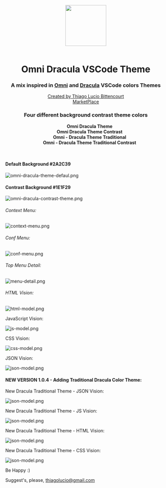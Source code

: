 <br/>
<div align="center">
  <img width="128px" src="https://thiagolucio.com.br/downloads/omnidraculatheme/logo-omni-dracula-theme.png">
</div>
<br/>
<div align="center">
  <h1>Omni Dracula VSCode Theme</h1>
  <h3>A mix inspired in 
    <a href="https://marketplace.visualstudio.com/items?itemName=rocketseat.theme-omni" target="_blank">Omni</a> and <a href="https://marketplace.visualstudio.com/items?itemName=dracula-theme.theme-dracula" target="_blank">Dracula</a> VSCode colors Themes</h3>
  <a href="https://thiagolucio.com.br">Created by Thiago Lucio Bittencourt</a>
  <br/>
  <a href="https://marketplace.visualstudio.com/items?itemName=ThiagoLcioBittencourt.omni-dracula-theme">MarketPlace</a>
  <br/>
  <h3>Four different background contrast theme colors</h3>
  <ul  style="list-style-type: none">
    <li><b>Omni Dracula Theme</b></li>
    <li><b>Omni Dracula Theme Contrast</b></li>
    <li><b>Omni - Dracula Theme Traditional</b></li>
    <li><b>Omni - Dracula Theme Traditional Contrast</b></li>
  </ul>
</div>
<br/>

#### Default Background #2A2C39

<img src="https://thiagolucio.com.br/downloads/omnidraculatheme/omni-dracula-theme-default.png" title="" alt="omni-dracula-theme-defaul.png" align="center">

#### Contrast Background #1E1F29

<img src="https://thiagolucio.com.br/downloads/omnidraculatheme/omni-dracula-contrast-theme.png" title="" alt="omni-dracula-contrast-theme.png" align="center">

###### Context Menu:

<img src="https://thiagolucio.com.br/downloads/omnidraculatheme/context-menu.png" title="" alt="context-menu.png" align="center">

###### Conf Menu:

<img src="https://thiagolucio.com.br/downloads/omnidraculatheme/conf-menu.png" title="" alt="conf-menu.png" align="center">

###### Top Menu Detail:

<img src="https://thiagolucio.com.br/downloads/omnidraculatheme/menu-detail.png" title="" alt="menu-detail.png" align="center">

###### HTML Vision:

<img src="https://thiagolucio.com.br/downloads/omnidraculatheme/html-model.png" title="" alt="html-model.png" align="center">

JavaScript Vision:

<img src="https://thiagolucio.com.br/downloads/omnidraculatheme/js-model.png" title="" alt="js-model.png" align="center">

CSS Vision:

<img src="https://thiagolucio.com.br/downloads/omnidraculatheme/css-model.png" title="" alt="css-model.png" align="center">

JSON Vision:

<img src="https://thiagolucio.com.br/downloads/omnidraculatheme/json-model.png" title="" alt="json-model.png" align="center">


#### NEW VERSION 1.0.4 - Adding Traditional Dracula Color Theme:

New Dracula Traditional Theme - JSON Vision:

<img src="https://thiagolucio.com.br/downloads/omnidraculatheme/dracula-theme-traditional-JSON.png" title="" alt="json-model.png" align="center">


New Dracula Traditional Theme - JS Vision:

<img src="https://thiagolucio.com.br/downloads/omnidraculatheme/dracula-traditional-theme-JS.png" title="" alt="json-model.png" align="center">


New Dracula Traditional Theme - HTML Vision:

<img src="https://thiagolucio.com.br/downloads/omnidraculatheme/dracula-theme-tradicional-html.png" title="" alt="json-model.png" align="center">


New Dracula Traditional Theme - CSS Vision:

<img src="https://thiagolucio.com.br/downloads/omnidraculatheme/dracula-theme-traditionalCSS.png" title="" alt="json-model.png" align="center">



Be Happy :)

Suggest's, please, thiagolucio@gmail.com
